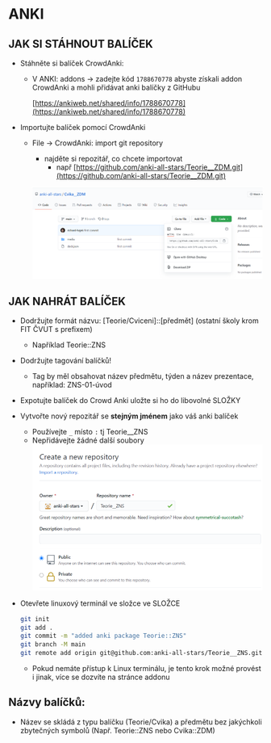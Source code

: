 # ANKI

## JAK SI STÁHNOUT BALÍČEK

- Stáhněte si balíček CrowdAnki:
    - V ANKI: addons → zadejte kód `1788670778` abyste získali addon CrowdAnki a mohli přidávat anki balíčky z GitHubu

        [https://ankiweb.net/shared/info/1788670778](https://ankiweb.net/shared/info/1788670778)

- Importujte balíček pomocí CrowdAnki
    - File → CrowdAnki: import git repository
        - najděte si repozitář, co chcete importovat
            - např [https://github.com/anki-all-stars/Teorie__ZDM.git](https://github.com/anki-all-stars/Teorie__ZDM.git)

        ![ANKI%20f1ecc4c302ba44549cd9e18abdb432f8/Untitled.png](ANKI%20f1ecc4c302ba44549cd9e18abdb432f8/Untitled.png)

## JAK NAHRÁT BALÍČEK

- Dodržujte formát názvu: [Teorie/Cviceni]::[předmět] (ostatní školy krom FIT ČVUT s prefixem)
    - Například Teorie::ZNS

- Dodržujte tagování balíčků!
    - Tag by měl obsahovat název předmětu, týden a název prezentace, například: ZNS-01-úvod

- Expotujte balíček do Crowd Anki uložte si ho do libovolné SLOŽKY

- Vytvořte nový repozitář se **stejným jménem** jako váš anki balíček
    - Používejte `_` místo `:` tj Teorie\_\_ZNS
    - Nepřidávejte žádné další soubory
            ![ANKI%20f1ecc4c302ba44549cd9e18abdb432f8/Untitled%202.png](ANKI%20f1ecc4c302ba44549cd9e18abdb432f8/Untitled%202.png)
- Otevřete linuxový terminál ve složce ve SLOŽCE

    ```bash
    git init
    git add .
    git commit -m "added anki package Teorie::ZNS"  
    git branch -M main
    git remote add origin git@github.com:anki-all-stars/Teorie__ZNS.gitgit push -u origin main
    ```

    - Pokud nemáte přístup k Linux terminálu, je tento krok možné provést i jinak, více se dozvíte na stránce addonu

## Názvy balíčků:

- Název se skládá z typu balíčku (Teorie/Cvika) a předmětu bez jakýchkoli zbytečných symbolů (Např. Teorie::ZNS nebo Cvika::ZDM)
